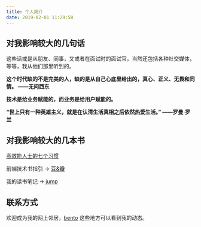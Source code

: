 ```yaml
---
title: 个人简介
date: 2019-02-01 11:29:58
---
```


## 对我影响较大的几句话

这些话或是从朋友、同事，又或者在面试时的面试官，当然还包括各种社交媒体，等等，我从他们那里听到的。

**这个时代缺的不是完美的人，缺的是从自己心底里给出的，真心、正义、无畏和同情。 ——无问西东**

**技术是给业务赋能的，而业务是给用户赋能的。**

**“世上只有一种英雄主义，就是在认清生活真相之后依然热爱生活。” ——罗曼·罗兰**

## 对我影响较大的几本书

[高效能人士的七个习惯](https://book.douban.com/subject/5325618/)

前端技术书指引 -> [豆&瓣](https://www.douban.com/doulist/160109862/?sort=time&start=0#1586340218)

我的读书笔记 -> [jump](/posts/7b67faab/)

## 联系方式

欢迎成为我的网上邻居，[bento](https://bento.me/popring) 这些地方可以看到我的动态。
